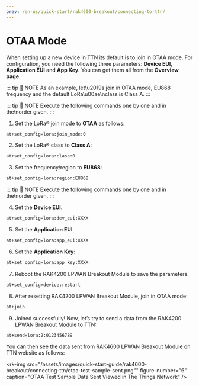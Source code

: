 ```yaml
---
prev: /en-us/quick-start/rak4600-breakout/connecting-to-ttn/
---
```


# OTAA Mode

When setting up a new device in TTN its default is to join in OTAA mode. For configuration, you need the following three parameters: **Device EUI, Application EUI** and **App Key**. You can get them all from the **Overview page**.

<rk-img
  src="/assets/images/quick-start-guide/rak4600-breakout/connecting-ttn/otaa-device-overview.png"
  width="50"
  figure-number="1"
  caption="Device Overview Parameters"
/>

::: tip 📝 NOTE
As an example, let\u2019s join in OTAA mode, EU868 frequency and the default LoRa\u00ae\nclass is Class A.
:::

::: tip 📝 NOTE
Execute the following commands one by one and in the\norder given.
:::


1. Set the LoRa® join mode to
**OTAA** as follows:

```bash
at+set_config=lora:join_mode:0
```

2. Set the LoRa® class to **Class A**:

```bash
at+set_config=lora:class:0
```

3. Set the frequency/region to **EU868**:

```bash
at+set_config=lora:region:EU868
```

<rk-img
  src="/assets/images/quick-start-guide/rak4600-breakout/connecting-ttn/at-command-join.png"
  figure-number="2"
  caption="AT Command for OTAA Join Mode, Class and Region"
/>

::: tip 📝 NOTE
Execute the following commands one by one and in the\norder given.
:::


4. Set the **Device EUI.**

```bash
at+set_config=lora:dev_eui:XXXX
```


5. Set the **Application EUI**:

```bash
at+set_config=lora:app_eui:XXXX
```


6. Set the **Application Key**:


```bash
at+set_config=lora:app_key:XXXX
```

<rk-img
  src="/assets/images/quick-start-guide/rak4600-breakout/connecting-ttn/at-command-otaa-device-eui.png"
  figure-number="3"
  caption="AT Command for OTAA Device EUI, Application EUI and Application Key"
/>


7. Reboot the RAK4200 LPWAN Breakout Module to save the parameters.


```bash
at+set_config=device:restart
```


8. After resetting  RAK4200 LPWAN Breakout Module, join in OTAA mode:


```bash
at+join
```

<rk-img
  src="/assets/images/quick-start-guide/rak4600-breakout/connecting-ttn/at-command-otaa-serial-port.png"
  figure-number="4"
  caption="AT Command for OTAA LoRa® Join via RAK Serial Port Tool"
/>


9. Joined successfully! Now, let’s try to send a data from the  RAK4200 LPWAN Breakout Module to TTN:

```bash
at+send=lora:2:0123456789
```
<rk-img
  src="/assets/images/quick-start-guide/rak4600-breakout/connecting-ttn/otaa-test-sample-data.png"
  figure-number="5"
  caption="OTAA Test Sample Data Sent via RAK Serial Port Tool"
/>


You can then see the data sent from  RAK4600 LPWAN Breakout Module on TTN website as follows:


<rk-img
  src="/assets/images/quick-start-guide/rak4600-breakout/connecting-ttn/otaa-test-sample-sent.png""
  figure-number="6"
  caption="OTAA Test Sample Data Sent Viewed in The Things Network"
/>

